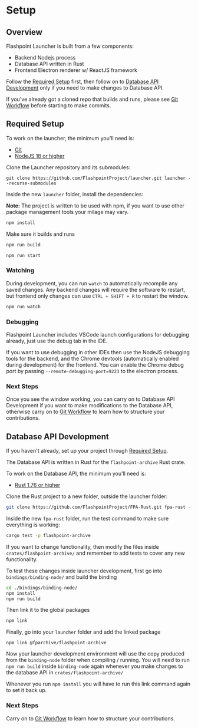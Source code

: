 # Setup

## Overview

Flashpoint Launcher is built from a few components:
- Backend Nodejs process
- Database API written in Rust
- Frontend Electron renderer w/ ReactJS framework

Follow the [Required Setup](#required-setup) first, then follow on to [Database API Development](#database-api-development) only if you need to make changes to Database API.

If you've already got a cloned repo that builds and runs, please see [Git Workflow](gitworkflow) before starting to make commits.

## Required Setup

To work on the launcher, the minimum you'll need is:
- [Git](https://git-scm.com/downloads)
- [NodeJS 18 or higher](https://nodejs.org/)

Clone the Launcher repository and its submodules:

```
git clone https://github.com/FlashpointProject/launcher.git launcher --recurse-submodules
```

Inside the new `launcher` folder, install the dependencies:

**Note:** The project is written to be used with npm, if you want to use other package management tools your milage may vary.

```bash
npm install
```

Make sure it builds and runs

```bash
npm run build
```

```bash
npm run start
```

### Watching

During development, you can run `watch` to automatically recompile any saved changes. Any backend changes will require the software to restart, but frontend only changes can use `CTRL + SHIFT + R` to restart the window.

```bash
npm run watch
```

### Debugging

Flashpoint Launcher includes VSCode launch configurations for debugging already, just use the debug tab in the IDE.

If you want to use debugging in other IDEs then use the NodeJS debugging tools for the backend, and the Chrome devtools (automatically enabled during development) for the frontend. You can enable the Chrome debug port by passing `--remote-debugging-port=9223` to the electron process.

### Next Steps

Once you see the window working, you can carry on to Database API Development if you want to make modifications to the Database API, otherwise carry on to [Git Workflow](gitworkflow) to learn how to structure your contributions.

## Database API Development

If you haven't already, set up your project through [Required Setup](#required-setup).

The Database API is written in Rust for the `flashpoint-archive` Rust crate.

To work on the Database API, the minimum you'll need is:
- [Rust 1.76 or higher](https://www.rust-lang.org/)

Clone the Rust project to a new folder, outside the launcher folder:
```bash
git clone https://github.com/FlashpointProject/FPA-Rust.git fpa-rust --recurse-submodules
```

Inside the new `fpa-rust` folder, run the test command to make sure everything is working:
```bash
cargo test -p flashpoint-archive
```

If you want to change functionality, then modify the files inside `crates/flashpoint-archive/` and remember to add tests to cover any new functionality.

To test these changes inside launcher development, first go into `bindings/binding-node/` and build the binding

```bash
cd ./bindings/binding-node/
npm install
npm run build
```

Then link it to the global packages

```bash
npm link
```

Finally, go into your `launcher` folder and add the linked package
```
npm link @fparchive/flashpoint-archive
```

Now your launcher development environment will use the copy produced from the `binding-node` folder when compiling / running. You will need to run `npm run build` inside `binding-node` again whenever you make changes to the database API in `crates/flashpoint-archive/`

Whenever you run `npm install` you will have to run this link command again to set it back up.

### Next Steps

Carry on to [Git Workflow](gitworkflow) to learn how to structure your contributions.